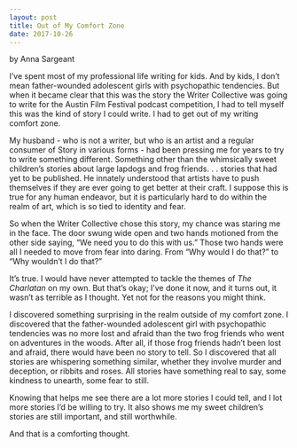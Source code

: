 ```yaml
---
layout: post
title: Out of My Comfort Zone
date: 2017-10-26
---
```

by Anna Sargeant

I’ve spent most of my professional life writing for kids. And by kids, I don’t mean father-wounded adolescent girls with psychopathic tendencies. But when it became clear that this was the story the Writer Collective was going to write for the Austin Film Festival podcast competition, I had to tell myself this was the kind of story I could write. I had to get out of my writing comfort zone.

My husband - who is not a writer, but who is an artist and a regular consumer of Story in various forms - had been pressing me for years to try to write something different. Something other than the whimsically sweet children’s stories about large lapdogs and frog friends. . . stories that had yet to be published. He innately understood that artists have to push themselves if they are ever going to get better at their craft. I suppose this is true for any human endeavor, but it is particularly hard to do within the realm of art, which is so tied to identity and fear.

So when the Writer Collective chose this story, my chance was staring me in the face. The door swung wide open and two hands motioned from the other side saying, “We need you to do this with us.” Those two hands were all I needed to move from fear into daring. From “Why would I do that?” to “Why wouldn’t I do that?”

It’s true. I would have never attempted to tackle the themes of *The Charlatan* on my own. But that’s okay; I’ve done it now, and it turns out, it wasn’t as terrible as I thought. Yet not for the reasons you might think.

I discovered something surprising in the realm outside of my comfort zone. I discovered that the father-wounded adolescent girl with psychopathic tendencies was no more lost and afraid than the two frog friends who went on adventures in the woods. After all, if those frog friends hadn’t been lost and afraid, there would have been no story to tell. So I discovered that all stories are whispering something similar, whether they involve murder and deception, or ribbits and roses. All stories have something real to say, some kindness to unearth, some fear to still.

Knowing that helps me see there are a lot more stories I could tell, and I lot more stories I’d be willing to try. It also shows me my sweet children’s stories are still important, and still worthwhile.

And that is a comforting thought.
